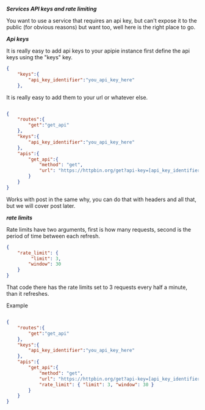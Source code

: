 ***Services API keys and rate limiting***

You want to use a service that requires an api key, but can't expose it to the public (for obvious reasons) but want too, well here is the right place to go.

>

***Api keys***

It is really easy to add api keys to your apipie instance first define the api keys using the "keys" key.

```json
{
    "keys":{
        "api_key_identifier":"you_api_key_here"
    },

```

It is really easy to add them to your url or whatever else.

```json

{
    "routes":{
        "get":"get_api"
    },
    "keys":{
        "api_key_identifier":"you_api_key_here"
    },
    "apis":{
        "get_api":{
            "method": "get",
            "url": "https://httpbin.org/get?api-key=[api_key_identifier]"
        }
    }
}
```

Works with post in the same why, you can do that with headers and all that, but we will cover post later.

***rate limits***

Rate limits have two arguments, first is how many requests, second is the period of time between each refresh.

```json
{
    "rate_limit": {
         "limit": 3, 
        "window": 30 
    }
}
```

That code there has the rate limits set to 3 requests every half a minute, than it refreshes.

Example
```json

{
    "routes":{
        "get":"get_api"
    },
    "keys":{
        "api_key_identifier":"you_api_key_here"
    },
    "apis":{
        "get_api":{
            "method": "get",
            "url": "https://httpbin.org/get?api-key=[api_key_identifier]",
            "rate_limit": { "limit": 3, "window": 30 }
        }
    }
}
```
